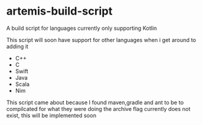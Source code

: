# artemis-build-script
A build script for languages currently only supporting Kotlin 

This script will soon have support for other languages when i get around to adding it 
* C++
* C
* Swift
* Java 
* Scala
* Nim

This script came about because I found maven,gradle and ant to be to compilcated for what they were doing 
the archive flag currently does not exist, this will be implemented soon
